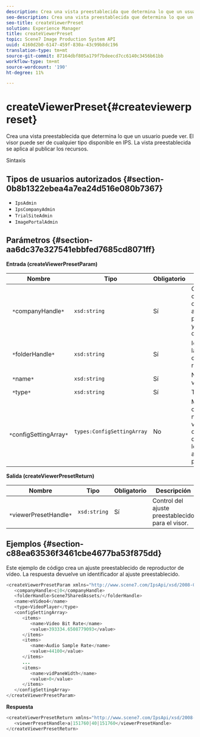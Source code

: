 ```yaml
---
description: Crea una vista preestablecida que determina lo que un usuario puede ver. El visor puede ser de cualquier tipo disponible en IPS. La vista preestablecida se aplica al publicar los recursos.
seo-description: Crea una vista preestablecida que determina lo que un usuario puede ver. El visor puede ser de cualquier tipo disponible en IPS. La vista preestablecida se aplica al publicar los recursos.
seo-title: createViewerPreset
solution: Experience Manager
title: createViewerPreset
topic: Scene7 Image Production System API
uuid: 4160d2b0-6147-459f-830a-43c99b8dc196
translation-type: tm+mt
source-git-commit: 87164dbf805a179f7bdeecd7cc6140c3456b61bb
workflow-type: tm+mt
source-wordcount: '190'
ht-degree: 11%

---
```



# createViewerPreset{#createviewerpreset}

Crea una vista preestablecida que determina lo que un usuario puede ver. El visor puede ser de cualquier tipo disponible en IPS. La vista preestablecida se aplica al publicar los recursos.

Sintaxis

## Tipos de usuarios autorizados {#section-0b8b1322ebea4a7ea24d516e080b7367}

* `IpsAdmin`
* `IpsCompanyAdmin`
* `TrialSiteAdmin`
* `ImagePortalAdmin`

## Parámetros {#section-aa6dc37e327541ebbfed7685cd8071ff}

**Entrada (createViewerPresetParam)**

| Nombre | Tipo | Obligatorio | Descripción |
|---|---|---|---|
| ` *`companyHandle`*` | `xsd:string` | Sí | Control de la compañía que contiene los ajustes preestablecidos y los recursos del visor. |
| ` *`folderHandle`*` | `xsd:string` | Sí | Identificador de la carpeta que contiene los recursos. |
| ` *`name`*` | `xsd:string` | Sí | Nombre del visor. |
| ` *`type`*` | `xsd:string` | Sí | Tipo de visor. |
| ` *`configSettingArray`*` | `types:ConfigSettingArray` | No | Matriz que contiene nombres, valores y controladores de imágenes a los que se aplican ajustes preestablecidos. |

**Salida (createViewerPresetReturn)**

| Nombre | Tipo | Obligatorio | Descripción |
|---|---|---|---|
| ` *`viewerPresetHandle`*` | `xsd:string` | Sí | Control del ajuste preestablecido para el visor. |

## Ejemplos {#section-c88ea63536f3461cbe4677ba53f875dd}

Este ejemplo de código crea un ajuste preestablecido de reproductor de vídeo. La respuesta devuelve un identificador al ajuste preestablecido.

```java
<createViewerPresetParam xmlns="http://www.scene7.com/IpsApi/xsd/2008-01-15">
   <companyHandle>c|0</companyHandle>
   <folderHandle>Scene7SharedAssets/</folderHandle>
   <name>eVideo4</name>
   <type>VideoPlayer</type>
   <configSettingArray>
      <items>
         <name>Video Bit Rate</name>
         <value>393334.6508779093</value>
      </items>
      <items>
         <name>Audio Sample Rate</name>
         <value>44100</value>
      </items>
      ...
      <items>
         <name>vidPaneWidth</name>
         <value>0</value>
      </items>
   </configSettingArray>
</createViewerPresetParam>
```

**Respuesta**

```java
<createViewerPresetReturn xmlns="http://www.scene7.com/IpsApi/xsd/2008-01-15">
   <viewerPresetHandle>a|151760|40|151760</viewerPresetHandle>
</createViewerPresetReturn>
```

